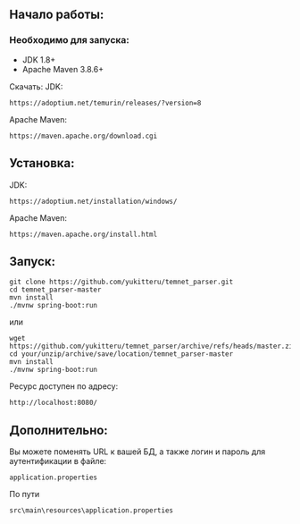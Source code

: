 ## Начало работы:

### Необходимо для запуска:
- JDK 1.8+
- Apache Maven 3.8.6+ 

Скачать:
JDK:
```
https://adoptium.net/temurin/releases/?version=8
```
Apache Maven:
```
https://maven.apache.org/download.cgi
```
## Установка:
JDK:
```
https://adoptium.net/installation/windows/
```

Apache Maven:
```
https://maven.apache.org/install.html
```


## Запуск:
```shell
git clone https://github.com/yukitteru/temnet_parser.git
cd temnet_parser-master
mvn install
./mvnw spring-boot:run
```
или
```
wget https://github.com/yukitteru/temnet_parser/archive/refs/heads/master.zip
cd your/unzip/archive/save/location/temnet_parser-master
mvn install
./mvnw spring-boot:run
```

Ресурс доступен по адресу:
```
http://localhost:8080/
```

## Дополнительно:
Вы можете поменять URL к вашей БД, а также логин и пароль для аутентификации в файле: 
```
application.properties
```
По пути
```
src\main\resources\application.properties
```

